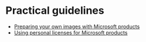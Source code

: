 # Practical guidelines



* [Preparing your own images with Microsoft products](../prepare-image.md)
* [Using personal licenses for Microsoft products](../byol.md)


